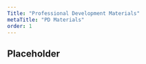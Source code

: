 ```yaml
---
Title: "Professional Development Materials"
metaTitle: "PD Materials"
order: 1
---
```


## Placeholder
